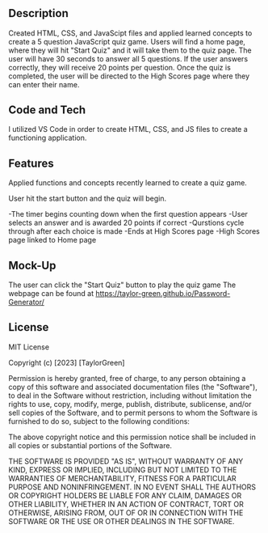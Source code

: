 # <Code-Quiz>

## Description

Created HTML, CSS, and JavaScipt files and applied learned concepts to create a 5 question JavaScript quiz game. Users will find a home page, where they will hit "Start Quiz" and it will take them to the quiz page. The user will have 30 seconds to answer all 5 questions. If the user answers correctly, they will receive 20 points per question. Once the quiz is completed, the user will be directed to the High Scores page where they can enter their name.



## Code and Tech

I utilized VS Code in order to create HTML, CSS, and JS files to create a functioning application. 



## Features

Applied functions and concepts recently learned to create a quiz game. 

User hit the start button and the quiz will begin. 

-The timer begins counting down when the first question appears
-User selects an answer and is awarded 20 points if correct
-Qurstions cycle through after each choice is made
-Ends at High Scores page
-High Scores page linked to Home page


## Mock-Up


<!-- ![The following image shows the web application's appearance and functionality:](./Assets/coding.quiz.png) -->


The user can click the "Start Quiz" button to play the quiz game
The webpage can be found at 
https://taylor-green.github.io/Password-Generator/

## License

MIT License

Copyright (c) [2023] [TaylorGreen]

Permission is hereby granted, free of charge, to any person obtaining a copy
of this software and associated documentation files (the "Software"), to deal
in the Software without restriction, including without limitation the rights
to use, copy, modify, merge, publish, distribute, sublicense, and/or sell
copies of the Software, and to permit persons to whom the Software is
furnished to do so, subject to the following conditions:

The above copyright notice and this permission notice shall be included in all
copies or substantial portions of the Software.

THE SOFTWARE IS PROVIDED "AS IS", WITHOUT WARRANTY OF ANY KIND, EXPRESS OR
IMPLIED, INCLUDING BUT NOT LIMITED TO THE WARRANTIES OF MERCHANTABILITY,
FITNESS FOR A PARTICULAR PURPOSE AND NONINFRINGEMENT. IN NO EVENT SHALL THE
AUTHORS OR COPYRIGHT HOLDERS BE LIABLE FOR ANY CLAIM, DAMAGES OR OTHER
LIABILITY, WHETHER IN AN ACTION OF CONTRACT, TORT OR OTHERWISE, ARISING FROM,
OUT OF OR IN CONNECTION WITH THE SOFTWARE OR THE USE OR OTHER DEALINGS IN THE
SOFTWARE.